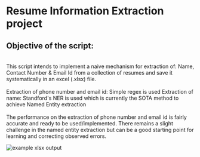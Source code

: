 # Resume Information Extraction project

## Objective of the script:
<br>
This script intends to implement a naive mechanism for extraction of: Name, Contact Number & Email Id from a collection of resumes and save it systematically in an excel (.xlsx) file.
<br>
<br>
Extraction of phone number and email id: Simple regex is used 
Extraction of name: Standford's NER is used which is currently the SOTA method to achieve Named Entity extraction
<br>
<br>
The performance on the extraction of phone number and email id is fairly accurate and ready to be used/implemented. There remains a slight challenge in the named entity extraction but can be a good starting point for learning and correcting observed errors.  

![example xlsx output](https://i.imgur.com/mvWecKT.png)
